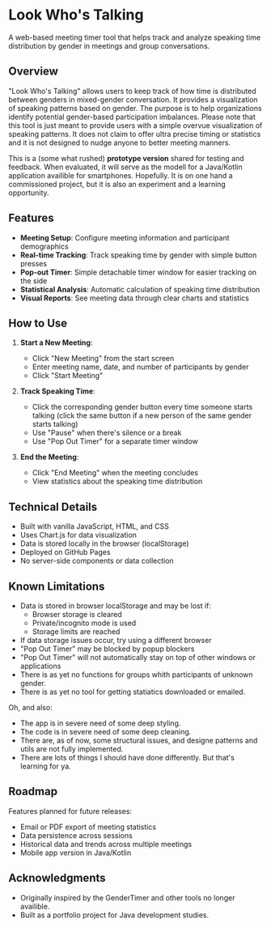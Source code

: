 # Look Who's Talking

A web-based meeting timer tool that helps track and analyze speaking time distribution by gender in meetings and group conversations.

## Overview

"Look Who's Talking" allows users to keep track of how time is distributed between genders in mixed-gender conversation. It provides a visualization of speaking patterns based on gender. The purpose is to help organizations identify potential gender-based participation imbalances.
Please note that this tool is just meant to provide users with a simple overvue visualization of speaking patterns. It does not claim to offer ultra precise timing or statistics and it is not designed to nudge anyone to better meeting manners.

This is a (some what rushed) **prototype version** shared for testing and feedback. When evaluated, it will serve as the modell for a Java/Kotlin application availible for smartphones. Hopefully.
It is on one hand a commissioned project, but it is also an experiment and a learning opportunity.

## Features

- **Meeting Setup**: Configure meeting information and participant demographics
- **Real-time Tracking**: Track speaking time by gender with simple button presses
- **Pop-out Timer**: Simple detachable timer window for easier tracking on the side
- **Statistical Analysis**: Automatic calculation of speaking time distribution
- **Visual Reports**: See meeting data through clear charts and statistics

## How to Use

1. **Start a New Meeting**:
   - Click "New Meeting" from the start screen
   - Enter meeting name, date, and number of participants by gender
   - Click "Start Meeting"

2. **Track Speaking Time**:
   - Click the corresponding gender button every time someone starts talking (click the same button if a new person of the same gender starts talking)
   - Use "Pause" when there's silence or a break
   - Use "Pop Out Timer" for a separate timer window

3. **End the Meeting**:
   - Click "End Meeting" when the meeting concludes
   - View statistics about the speaking time distribution

## Technical Details

- Built with vanilla JavaScript, HTML, and CSS
- Uses Chart.js for data visualization
- Data is stored locally in the browser (localStorage)
- Deployed on GitHub Pages
- No server-side components or data collection

## Known Limitations

- Data is stored in browser localStorage and may be lost if:
  - Browser storage is cleared
  - Private/incognito mode is used
  - Storage limits are reached
- If data storage issues occur, try using a different browser
- "Pop Out Timer" may be blocked by popup blockers
- "Pop Out Timer" will not automatically stay on top of other windows or applications
- There is as yet no functions for groups whith participants of unknown gender.
- There is as yet no tool for getting statiatics downloaded or emailed. 

Oh, and also:
- The app is in severe need of some deep styling.
- The code is in severe need of some deep cleaning.
- There are, as of now, some structural issues, and designe patterns and utils are not fully implemented.
- There are lots of things I should have done differently. But that's learning for ya. 

## Roadmap

Features planned for future releases:
- Email or PDF export of meeting statistics
- Data persistence across sessions
- Historical data and trends across multiple meetings
- Mobile app version in Java/Kotlin

## Acknowledgments

- Originally inspired by the GenderTimer and other tools no longer availible.
- Built as a portfolio project for Java development studies.
